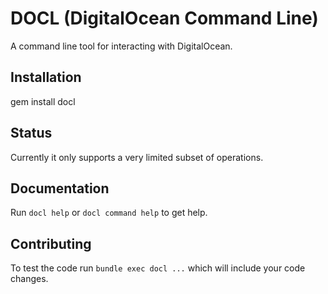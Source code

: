 # DOCL (DigitalOcean Command Line)

A command line tool for interacting with DigitalOcean.

## Installation
gem install docl

## Status
Currently it only supports a very limited subset of operations.

## Documentation
Run `docl help` or `docl command help` to get help.

## Contributing
To test the code run `bundle exec docl ...` which will include your code changes.
